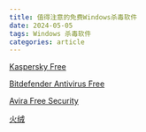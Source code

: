 ```yaml
---
title: 值得注意的免费Windows杀毒软件
date: 2024-05-05
tags: Windows 杀毒软件
categories: article
---
```


[Kaspersky Free](https://www.kaspersky.com/downloads/free-antivirus)

[Bitdefender Antivirus Free](https://www.bitdefender.com/solutions/free.html)

[Avira Free Security](https://www.avira.com/en/free-security)

[火绒](https://www.huorong.cn/)
